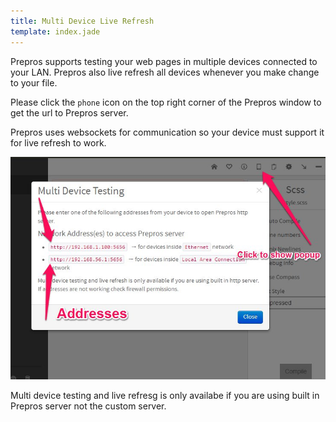 ```yaml
---
title: Multi Device Live Refresh
template: index.jade
---
```


Prepros supports testing your web pages in multiple devices connected to your LAN. Prepros also live refresh all devices whenever you make change to your file.

Please click the `phone` icon on the top right corner of the Prepros window to get the url to Prepros server.

Prepros uses websockets for communication so your device must support it for live refresh to work.

![LESS](img/multi-device-testing/multi.jpg)

<div class="alert alert-info">Multi device testing and live refresg is only availabe if you are using built in Prepros server not the custom server.</div>